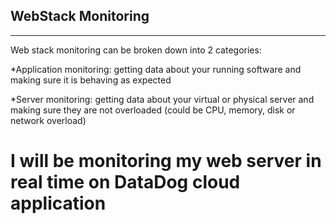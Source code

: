 ## WebStack Monitoring
---
Web stack monitoring can be broken down into 2 categories:

*Application monitoring: getting data about your running software and making sure it is behaving as expected

*Server monitoring: getting data about your virtual or physical server and making sure they are not overloaded (could be CPU, memory, disk or network overload)

# I will be monitoring my web server in real time on DataDog cloud application